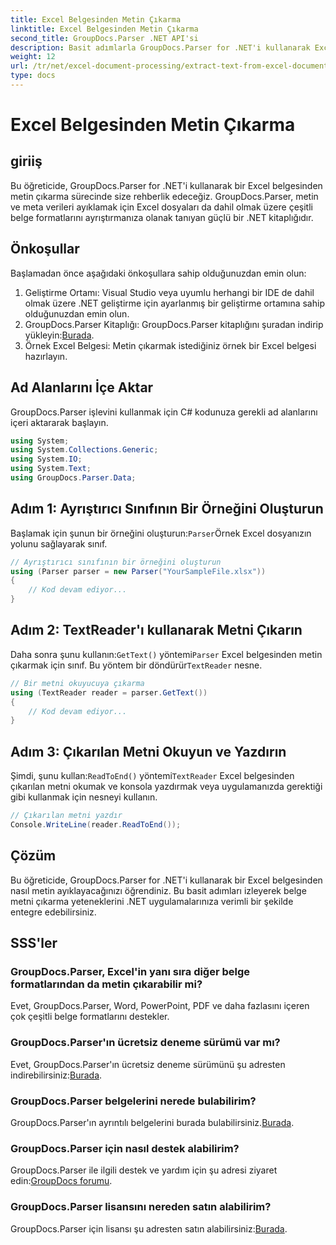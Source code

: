 ```yaml
---
title: Excel Belgesinden Metin Çıkarma
linktitle: Excel Belgesinden Metin Çıkarma
second_title: GroupDocs.Parser .NET API'si
description: Basit adımlarla GroupDocs.Parser for .NET'i kullanarak Excel belgelerinden nasıl metin ayıklayacağınızı öğrenin.
weight: 12
url: /tr/net/excel-document-processing/extract-text-from-excel-document/
type: docs
---
```

# Excel Belgesinden Metin Çıkarma

## giriiş
Bu öğreticide, GroupDocs.Parser for .NET'i kullanarak bir Excel belgesinden metin çıkarma sürecinde size rehberlik edeceğiz. GroupDocs.Parser, metin ve meta verileri ayıklamak için Excel dosyaları da dahil olmak üzere çeşitli belge formatlarını ayrıştırmanıza olanak tanıyan güçlü bir .NET kitaplığıdır.
## Önkoşullar
Başlamadan önce aşağıdaki önkoşullara sahip olduğunuzdan emin olun:
1. Geliştirme Ortamı: Visual Studio veya uyumlu herhangi bir IDE de dahil olmak üzere .NET geliştirme için ayarlanmış bir geliştirme ortamına sahip olduğunuzdan emin olun.
2.  GroupDocs.Parser Kitaplığı: GroupDocs.Parser kitaplığını şuradan indirip yükleyin:[Burada](https://releases.groupdocs.com/parser/net/).
3. Örnek Excel Belgesi: Metin çıkarmak istediğiniz örnek bir Excel belgesi hazırlayın.

## Ad Alanlarını İçe Aktar
GroupDocs.Parser işlevini kullanmak için C# kodunuza gerekli ad alanlarını içeri aktararak başlayın.
```csharp
using System;
using System.Collections.Generic;
using System.IO;
using System.Text;
using GroupDocs.Parser.Data;
```
## Adım 1: Ayrıştırıcı Sınıfının Bir Örneğini Oluşturun
 Başlamak için şunun bir örneğini oluşturun:`Parser`Örnek Excel dosyanızın yolunu sağlayarak sınıf.
```csharp
// Ayrıştırıcı sınıfının bir örneğini oluşturun
using (Parser parser = new Parser("YourSampleFile.xlsx"))
{
    // Kod devam ediyor...
}
```
## Adım 2: TextReader'ı kullanarak Metni Çıkarın
 Daha sonra şunu kullanın:`GetText()` yöntemi`Parser` Excel belgesinden metin çıkarmak için sınıf. Bu yöntem bir döndürür`TextReader` nesne.
```csharp
// Bir metni okuyucuya çıkarma
using (TextReader reader = parser.GetText())
{
    // Kod devam ediyor...
}
```
## Adım 3: Çıkarılan Metni Okuyun ve Yazdırın
 Şimdi, şunu kullan:`ReadToEnd()` yöntemi`TextReader` Excel belgesinden çıkarılan metni okumak ve konsola yazdırmak veya uygulamanızda gerektiği gibi kullanmak için nesneyi kullanın.
```csharp
// Çıkarılan metni yazdır
Console.WriteLine(reader.ReadToEnd());
```

## Çözüm
Bu öğreticide, GroupDocs.Parser for .NET'i kullanarak bir Excel belgesinden nasıl metin ayıklayacağınızı öğrendiniz. Bu basit adımları izleyerek belge metni çıkarma yeteneklerini .NET uygulamalarınıza verimli bir şekilde entegre edebilirsiniz.

## SSS'ler
### GroupDocs.Parser, Excel'in yanı sıra diğer belge formatlarından da metin çıkarabilir mi?
Evet, GroupDocs.Parser, Word, PowerPoint, PDF ve daha fazlasını içeren çok çeşitli belge formatlarını destekler.
### GroupDocs.Parser'ın ücretsiz deneme sürümü var mı?
 Evet, GroupDocs.Parser'ın ücretsiz deneme sürümünü şu adresten indirebilirsiniz:[Burada](https://releases.groupdocs.com/).
### GroupDocs.Parser belgelerini nerede bulabilirim?
 GroupDocs.Parser'ın ayrıntılı belgelerini burada bulabilirsiniz.[Burada](https://tutorials.groupdocs.com/parser/net/).
### GroupDocs.Parser için nasıl destek alabilirim?
GroupDocs.Parser ile ilgili destek ve yardım için şu adresi ziyaret edin:[GroupDocs forumu](https://forum.groupdocs.com/c/parser/17).
### GroupDocs.Parser lisansını nereden satın alabilirim?
 GroupDocs.Parser için lisansı şu adresten satın alabilirsiniz:[Burada](https://purchase.groupdocs.com/buy).